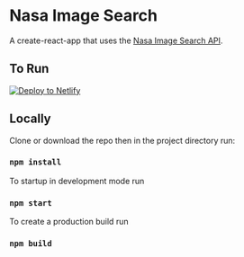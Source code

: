 # Nasa Image Search

A create-react-app that uses the [Nasa Image Search API](https://images.nasa.gov/docs/images.nasa.gov_api_docs.pdf).

## To Run

[![Deploy to Netlify](https://www.netlify.com/img/deploy/button.svg)](https://app.netlify.com/start/deploy?repository=https://github.com/jessejburton/nasa-image-search)

## Locally

Clone or download the repo then in the project directory run:
### `npm install`

To startup in development mode run
### `npm start`

To create a production build run
### `npm build`
